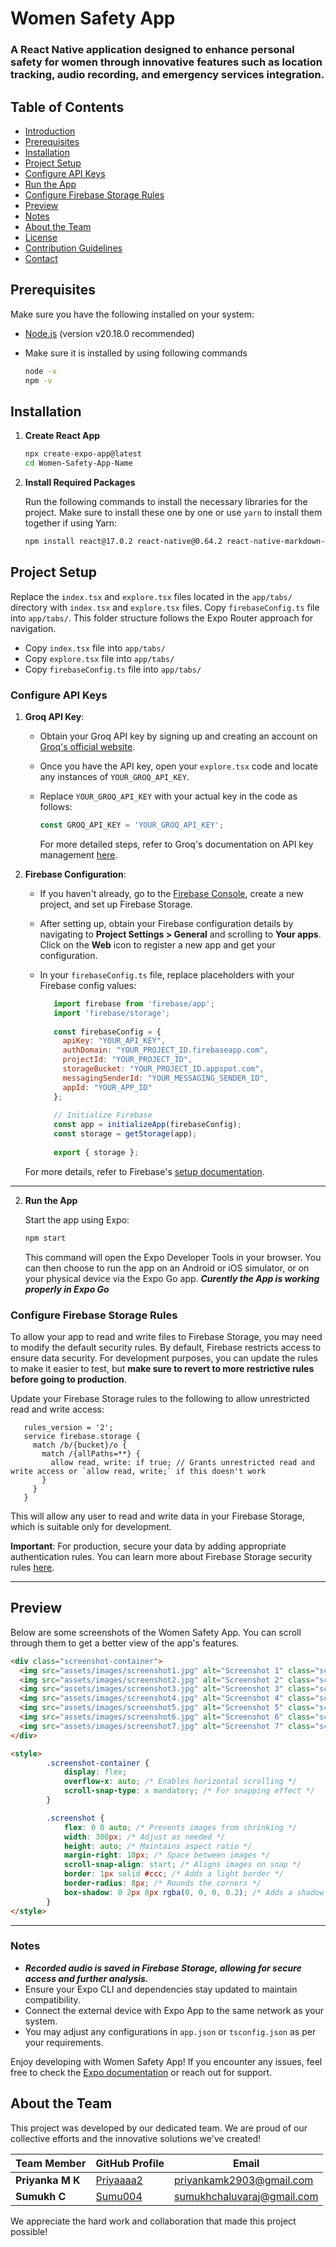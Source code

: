 # Women Safety App
### A React Native application designed to enhance personal safety for women through innovative features such as location tracking, audio recording, and emergency services integration.

## Table of Contents
- [Introduction](#introduction)
- [Prerequisites](#prerequisites)
- [Installation](#installation)
- [Project Setup](#project-setup)
- [Configure API Keys](#configure-api-keys)
- [Run the App](#run-the-app)
- [Configure Firebase Storage Rules](#configure-firebase-storage-rules)
- [Preview](#preview)
- [Notes](#notes)
- [About the Team](#about-the-team)
- [License](#license)
- [Contribution Guidelines](#contribution-guidelines)
- [Contact](#contact)


## Prerequisites

Make sure you have the following installed on your system:
- [Node.js](https://nodejs.org/) (version v20.18.0 recommended)
- Make sure it is installed by using following commands
  
  ```bash
  node -v
  npm -v
  ```

## Installation

1. **Create React App**

   ```bash
   npx create-expo-app@latest
   cd Women-Safety-App-Name
   ```
   
2. **Install Required Packages**

   Run the following commands to install the necessary libraries for the project. Make sure to install these one by one or use `yarn` to install them together if using Yarn:

   ```bash
   npm install react@17.0.2 react-native@0.64.2 react-native-markdown-display@6.1.1 groq-sdk@0.1.1 expo-location@13.1.0 expo-av@10.2.0 axios@0.24.0 firebase@9.1.3 react-native-maps@1.14.0 react-native-webview@13.8.6 react-native-modal@13.0.0
   ```

## Project Setup

   Replace the `index.tsx` and `explore.tsx` files located in the `app/tabs/` directory with `index.tsx` and `explore.tsx` files. Copy `firebaseConfig.ts` file into `app/tabs/`. This folder structure follows the Expo Router approach for navigation.

   - Copy `index.tsx` file into `app/tabs/`
   - Copy `explore.tsx` file into `app/tabs/`
   - Copy `firebaseConfig.ts` file into `app/tabs/`

### Configure API Keys

1. **Groq API Key**:
   - Obtain your Groq API key by signing up and creating an account on [Groq's official website](https://console.groq.com/playground).
   - Once you have the API key, open your `explore.tsx` code and locate any instances of `YOUR_GROQ_API_KEY`.
   - Replace `YOUR_GROQ_API_KEY` with your actual key in the code as follows:

     ```javascript
     const GROQ_API_KEY = 'YOUR_GROQ_API_KEY';
     ```

     For more detailed steps, refer to Groq's documentation on API key management [here](https://groq.dev/docs/getting-started#api-keys).

2. **Firebase Configuration**:
   - If you haven't already, go to the [Firebase Console](https://console.firebase.google.com/), create a new project, and set up Firebase Storage.
   - After setting up, obtain your Firebase configuration details by navigating to **Project Settings > General** and scrolling to **Your apps**. Click on the **Web** icon to register a new app and get your configuration.
   - In your `firebaseConfig.ts` file, replace placeholders with your Firebase config values:

     ```javascript
        import firebase from 'firebase/app';
        import 'firebase/storage';
        
        const firebaseConfig = {
          apiKey: "YOUR_API_KEY",
          authDomain: "YOUR_PROJECT_ID.firebaseapp.com",
          projectId: "YOUR_PROJECT_ID",
          storageBucket: "YOUR_PROJECT_ID.appspot.com",
          messagingSenderId: "YOUR_MESSAGING_SENDER_ID",
          appId: "YOUR_APP_ID"
        };
        
        // Initialize Firebase
        const app = initializeApp(firebaseConfig);
        const storage = getStorage(app);
        
        export { storage };
     ```

   For more details, refer to Firebase's [setup documentation](https://firebase.google.com/docs/web/setup).

---
  

2. **Run the App**

   Start the app using Expo:

   ```bash
   npm start
   ```

   This command will open the Expo Developer Tools in your browser. You can then choose to run the app on an Android or iOS simulator, or on your physical device via the Expo Go app. 
   ***Curently the App is working properly in Expo Go***

### Configure Firebase Storage Rules

To allow your app to read and write files to Firebase Storage, you may need to modify the default security rules. By default, Firebase restricts access to ensure data security. For development purposes, you can update the rules to make it easier to test, but **make sure to revert to more restrictive rules before going to production**.

Update your Firebase Storage rules to the following to allow unrestricted read and write access: 

```plaintext
   rules_version = '2';
   service firebase.storage {
     match /b/{bucket}/o {
       match /{allPaths=**} {
         allow read, write: if true; // Grants unrestricted read and write access or `allow read, write;` if this doesn't work
       }
     }
   }
  ```

   This will allow any user to read and write data in your Firebase Storage, which is suitable only for development.

 **Important**: For production, secure your data by adding appropriate authentication rules. You can learn more about Firebase Storage security rules [here](https://firebase.google.com/docs/rules).


---

## Preview

Below are some screenshots of the Women Safety App. You can scroll through them to get a better view of the app's features.

```html
<div class="screenshot-container">
  <img src="assets/images/screenshot1.jpg" alt="Screenshot 1" class="screenshot" />
  <img src="assets/images/screenshot2.jpg" alt="Screenshot 2" class="screenshot" />
  <img src="assets/images/screenshot3.jpg" alt="Screenshot 3" class="screenshot" />
  <img src="assets/images/screenshot4.jpg" alt="Screenshot 4" class="screenshot" />
  <img src="assets/images/screenshot5.jpg" alt="Screenshot 5" class="screenshot" />
  <img src="assets/images/screenshot6.jpg" alt="Screenshot 6" class="screenshot" />
  <img src="assets/images/screenshot7.jpg" alt="Screenshot 7" class="screenshot" />
</div>

<style>
        .screenshot-container {
            display: flex;
            overflow-x: auto; /* Enables horizontal scrolling */
            scroll-snap-type: x mandatory; /* For snapping effect */
        }

        .screenshot {
            flex: 0 0 auto; /* Prevents images from shrinking */
            width: 300px; /* Adjust as needed */
            height: auto; /* Maintains aspect ratio */
            margin-right: 10px; /* Space between images */
            scroll-snap-align: start; /* Aligns images on snap */
            border: 1px solid #ccc; /* Adds a light border */
            border-radius: 8px; /* Rounds the corners */
            box-shadow: 0 2px 8px rgba(0, 0, 0, 0.2); /* Adds a shadow */
        }
</style>
```



---

### Notes

- ***Recorded audio is saved in Firebase Storage, allowing for secure access and further analysis.***
- Ensure your Expo CLI and dependencies stay updated to maintain compatibility.
- Connect the external device with Expo App to the same network as your system.
- You may adjust any configurations in `app.json` or `tsconfig.json` as per your requirements.

Enjoy developing with Women Safety App! If you encounter any issues, feel free to check the [Expo documentation](https://docs.expo.dev/) or reach out for support.

## About the Team

This project was developed by our dedicated team. We are proud of our collective efforts and the innovative solutions we've created!

| Team Member         | GitHub Profile                                           | Email                        |
|---------------------|----------------------------------------------------------|------------------------------|
| **Priyanka M K**    | [Priyaaaa2](https://github.com/Priyaaaa2)                | priyankamk2903@gmail.com     |
| **Sumukh C**        | [Sumu004](https://github.com/Sumu004)                    | sumukhchaluvaraj@gmail.com   |

We appreciate the hard work and collaboration that made this project possible!
